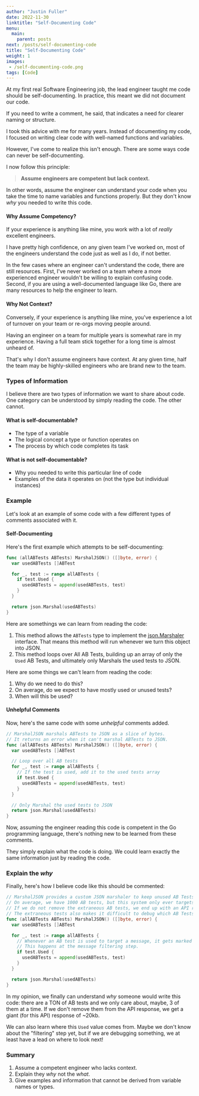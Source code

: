```yaml
---
author: "Justin Fuller"
date: 2022-11-30
linktitle: "Self-Documenting Code"
menu:
  main:
    parent: posts
next: /posts/self-documenting-code
title: "Self-Documenting Code"
weight: 1
images:
 - /self-documenting-code.png
tags: [Code]
---
```


At my first real Software Engineering job, the lead engineer taught me code should be self-documenting. In practice, this meant we did not document our code.

<!--more-->

If you need to write a comment, he said, that indicates a need for clearer naming or structure.

I took this advice with me for many years. Instead of documenting my code, I focused on writing clear code with
well-named functions and variables.

However, I've come to realize this isn't enough. There are some ways code can never be self-documenting.

I now follow this principle:

> **Assume engineers are competent but lack context.**

In other words, assume the engineer can understand your code when you take the time to name variables and functions properly.
But they don't know *why* you needed to write this code.

#### Why Assume Competency?

If your experience is anything like mine, you work with a lot of *really* excellent engineers.

I have pretty high confidence, on any given team I've worked on, most of the engineers understand the code
just as well as I do, if not better.

In the few cases where an engineer can't understand the code, there are still resources. 
First, I've never worked on a team where a more experienced engineer wouldn't be willing to explain confusing code. 
Second, if you are using a well-documented language like Go, there are many resources to help the engineer to learn.

#### Why Not Context?

Conversely, if your experience is anything like mine, you've experience a lot of turnover on your team or
re-orgs moving people around.

Having an engineer on a team for multiple years is somewhat rare in my experience. Having a full team stick together
for a long time is almost unheard of.

That's why I don't assume engineers have context. At any given time, half the team may be highly-skilled engineers
who are brand new to the team.

### Types of Information

I believe there are two types of information we want to share about code. 
One category can be understood by simply reading the code.
The other cannot.

#### What is self-documentable?

* The type of a variable
* The logical concept a type or function operates on
* The process by which code completes its task

#### What is not self-documentable?

* Why you needed to write this particular line of code
* Examples of the data it operates on (not the type but individual instances)

### Example

Let's look at an example of some code with a few different types of comments associated with it.

#### Self-Documenting

Here's the first example which attempts to be self-documenting:

```go
func (allABTests ABTests) MarshalJSON() ([]byte, error) {
  var usedABTests []ABTest

  for _, test := range allABTests {
    if test.Used {
      usedABTests = append(usedABTests, test)
    }
  }

  return json.Marshal(usedABTests)
}
```

Here are somethings we can learn from reading the code:

1. This method allows the `ABTests` type to implement the [json.Marshaler](https://pkg.go.dev/encoding/json#Marshaler) interface. That means this method will run whenever we turn this object into JSON.
2. This method loops over All AB Tests, building up an array of only the `Used` AB Tests, and ultimately only Marshals the used tests to JSON.

Here are some things we can't learn from reading the code:

1. Why do we need to do this?
2. On average, do we expect to have mostly used or unused tests?
3. When will this be used?

#### Unhelpful Comments

Now, here's the same code with some *unhelpful* comments added.

```go
// MarshalJSON marshals ABTests to JSON as a slice of bytes.
// It returns an error when it can't marshal ABTests to JSON.
func (allABTests ABTests) MarshalJSON() ([]byte, error) {
  var usedABTests []ABTest

  // Loop over all AB tests
  for _, test := range allABTests {
    // If the test is used, add it to the used tests array
    if test.Used {
      usedABTests = append(usedABTests, test)
    }
  }

  // Only Marshal the used tests to JSON
  return json.Marshal(usedABTests)
}
```

Now, assuming the engineer reading this code is competent in the Go programming language, there's nothing new
to be learned from these comments.

They simply explain what the code is doing. We could learn exactly the same information just by reading the code.

### Explain the *why*

Finally, here's how I believe code like this should be commented:

```go
// MarshalJSON provides a custom JSON marshaler to keep unused AB Tests out of our API response.
// On average, we have 1000 AB tests, but this system only ever targets messages to a few of them at a time.
// If we do not remove the extraneous AB tests, we end up with an API response ~20kb, much larger than necessary.
// The extraneous tests also makes it difficult to debug which AB Tests are applicable to a given API response.
func (allABTests ABTests) MarshalJSON() ([]byte, error) {
  var usedABTests []ABTest

  for _, test := range allABTests {
    // Whenever an AB test is used to target a message, it gets marked Used = true.
    // This happens at the message filtering step.
    if test.Used {
      usedABTests = append(usedABTests, test)
    }
  }

  return json.Marshal(usedABTests)
}
```

In my opinion, we finally can understand *why* someone would write this code: 
there are a TON of AB tests and we only care about, maybe, 3 of them at a time.
If we don't remove them from the API response, we get a giant (for this API) response of ~20kb.

We can also learn where this `Used` value comes from. Maybe we don't know about the "filtering" step yet, but
if we are debugging something, we at least have a lead on where to look next!

### Summary

1. Assume a competent engineer who lacks context.
2. Explain they *why* not the *what*.
3. Give examples and information that cannot be derived from variable names or types.

